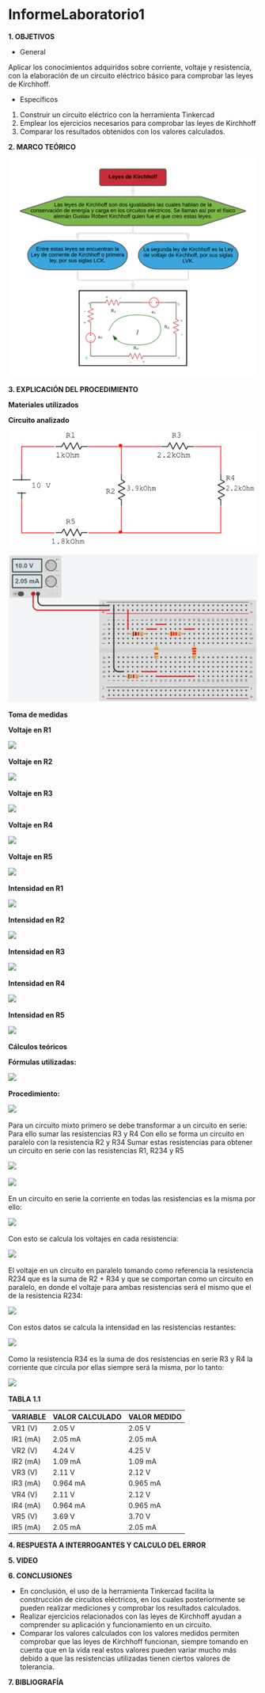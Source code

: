 # InformeLaboratorio1

**1. OBJETIVOS**

-	General

Aplicar los conocimientos adquiridos sobre corriente, voltaje y resistencia, con la elaboración de un circuito eléctrico básico para comprobar las leyes de Kirchhoff.

-	Específicos

1.	Construir un circuito eléctrico con la herramienta Tinkercad
2.	Emplear los ejercicios necesarios para comprobar las leyes de Kirchhoff
3.	Comparar los resultados obtenidos con los valores calculados.

**2. MARCO TEÓRICO**

![](https://github.com/bavargas5/InformeLaboratorio1/blob/main/Im%C3%A1genes/MAP.png)

**3. EXPLICACIÓN DEL PROCEDIMIENTO**

**Materiales utilizados**

**Circuito analizado**

![](https://github.com/bavargas5/InformeLaboratorio1/blob/main/Im%C3%A1genes/BASE.png)

![](https://github.com/bavargas5/InformeLaboratorio1/blob/main/Im%C3%A1genes/CIRCUITO.png)

**Toma de medidas**

**Voltaje en R1**

![](https://github.com/bavargas5/InformeLaboratorio1/blob/main/Im%C3%A1genes/VR1.png)

**Voltaje en R2**

![](https://github.com/bavargas5/InformeLaboratorio1/blob/main/Im%C3%A1genes/VR2.png)

**Voltaje en R3**

![](https://github.com/bavargas5/InformeLaboratorio1/blob/main/Im%C3%A1genes/VR3.png)

**Voltaje en R4**

![](https://github.com/bavargas5/InformeLaboratorio1/blob/main/Im%C3%A1genes/VR4.png)

**Voltaje en R5**

![](https://github.com/bavargas5/InformeLaboratorio1/blob/main/Im%C3%A1genes/VR5.png)

**Intensidad en R1**

![](https://github.com/bavargas5/InformeLaboratorio1/blob/main/Im%C3%A1genes/IR1.png)

**Intensidad en R2**

![](https://github.com/bavargas5/InformeLaboratorio1/blob/main/Im%C3%A1genes/IR2.png)

**Intensidad en R3**

![](https://github.com/bavargas5/InformeLaboratorio1/blob/main/Im%C3%A1genes/IR3.png)

**Intensidad en R4**

![](https://github.com/bavargas5/InformeLaboratorio1/blob/main/Im%C3%A1genes/IR4.png)

**Intensidad en R5**

![](https://github.com/bavargas5/InformeLaboratorio1/blob/main/Im%C3%A1genes/IR5.png)

**Cálculos teóricos**

  **Fórmulas utilizadas:**
  
![](https://github.com/bavargas5/InformeLaboratorio1/blob/main/Im%C3%A1genes/F1.png)

  **Procedimiento:**

![](https://github.com/bavargas5/InformeLaboratorio1/blob/main/Im%C3%A1genes/F2.png)

Para un circuito mixto primero se debe transformar a un circuito en serie:
Para ello sumar las resistencias R3 y R4
Con ello se forma un circuito en paralelo con la resistencia R2 y R34 
Sumar estas resistencias para obtener un circuito en serie con las resistencias R1, R234 y R5

![](https://github.com/bavargas5/InformeLaboratorio1/blob/main/Im%C3%A1genes/F3.png)

![](https://github.com/bavargas5/InformeLaboratorio1/blob/main/Im%C3%A1genes/F4.png)

En un circuito en serie la corriente en todas las resistencias es la misma por ello:

![](https://github.com/bavargas5/InformeLaboratorio1/blob/main/Im%C3%A1genes/F5.png)

Con esto se calcula los voltajes en cada resistencia:

![](https://github.com/bavargas5/InformeLaboratorio1/blob/main/Im%C3%A1genes/F6.png)

El voltaje en un circuito en paralelo tomando como referencia la resistencia R234 que es la suma de R2 + R34 y que se comportan como un circuito en paralelo, en donde el voltaje para ambas resistencias será el mismo que el de la resistencia R234:

![](https://github.com/bavargas5/InformeLaboratorio1/blob/main/Im%C3%A1genes/F7.png)

Con estos datos se calcula la intensidad en las resistencias restantes:

![](https://github.com/bavargas5/InformeLaboratorio1/blob/main/Im%C3%A1genes/F8.png)

Como la resistencia R34 es la suma de dos resistencias en serie R3 y R4 la corriente que circula por ellas siempre será la misma, por lo tanto:

![](https://github.com/bavargas5/InformeLaboratorio1/blob/main/Im%C3%A1genes/F9.png)

**TABLA 1.1**

| VARIABLE | VALOR CALCULADO | VALOR MEDIDO |
| ------------- | ------------- | ------------- |
| VR1 (V)  | 2.05 V | 2.05 V |
| IR1 (mA) | 2.05 mA | 2.05 mA |
| VR2 (V)  | 4.24 V | 4.25 V |
| IR2 (mA) | 1.09 mA | 1.09 mA |
| VR3 (V)  | 2.11 V | 2.12 V |
| IR3 (mA) | 0.964 mA | 0.965 mA |
| VR4 (V)  | 2.11 V | 2.12 V  |
| IR4 (mA) | 0.964 mA | 0.965 mA |
| VR5 (V)  | 3.69 V  | 3.70 V |
| IR5 (mA) | 2.05 mA | 2.05 mA |

**4. RESPUESTA A INTERROGANTES Y CALCULO DEL ERROR**

**5. VIDEO**

**6. CONCLUSIONES**

- En conclusión, el uso de la herramienta Tinkercad facilita la construcción de circuitos eléctricos, en los cuales posteriormente se pueden realizar mediciones y comprobar los resultados calculados. 
- Realizar ejercicios relacionados con las leyes de Kirchhoff ayudan a comprender su aplicación y funcionamiento en un circuito.
- Comparar los valores calculados con los valores medidos permiten comprobar que las leyes de Kirchhoff funcionan, siempre tomando en cuenta que en la vida real estos valores pueden variar mucho más debido a que las resistencias utilizadas tienen ciertos valores de tolerancia.

**7. BIBLIOGRAFÍA**
